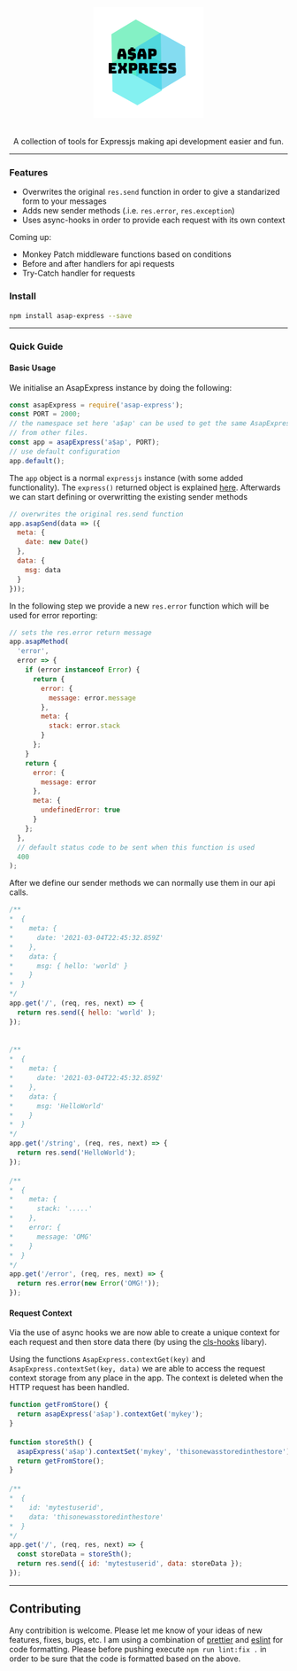 
<div align="center">
  <br/>
  <img src="./support/logo.png"/>
  <br/>
  <br/>
  <p>
  A collection of tools for Expressjs making api development
  easier and fun.
  </p>
</div>

---

### Features

- Overwrites the original `res.send` function in order to give a standarized form to your messages
- Adds new sender methods (.i.e. `res.error`, `res.exception`)
- Uses async-hooks in order to provide each request with its own context

Coming up:
- Monkey Patch middleware functions based on conditions
- Before and after handlers for api requests
- Try-Catch handler for requests

### Install

```bash
npm install asap-express --save
```

---

### Quick Guide

#### Basic Usage
We initialise an AsapExpress instance by doing the following:
```js
const asapExpress = require('asap-express');
const PORT = 2000;
// the namespace set here 'a$ap' can be used to get the same AsapExpress instance
// from other files.
const app = asapExpress('a$ap', PORT);
// use default configuration
app.default();
```
The `app` object is a normal `expressjs` instance (with some added functionality).
The `express()` returned object is explained [here](https://expressjs.com/en/5x/api.html#express).
Afterwards we can start defining or overwritting the existing sender methods
```js
// overwrites the original res.send function
app.asapSend(data => ({
  meta: {
    date: new Date()
  },
  data: {
    msg: data
  }
}));
```
In the following step we provide a new `res.error` function which will be used for
error reporting:
```js
// sets the res.error return message
app.asapMethod(
  'error',
  error => {
    if (error instanceof Error) {
      return {
        error: {
          message: error.message
        },
        meta: {
          stack: error.stack
        }
      };
    }
    return {
      error: {
        message: error
      },
      meta: {
        undefinedError: true
      }
    };
  },
  // default status code to be sent when this function is used
  400
);
```
After we define our sender methods we can normally use them in our api calls.
```js
/**
*  {
*    meta: {
*      date: '2021-03-04T22:45:32.859Z'
*    },
*    data: {
*      msg: { hello: 'world' }
*    }
*  }
*/
app.get('/', (req, res, next) => {
  return res.send({ hello: 'world' );
});


/**
*  {
*    meta: {
*      date: '2021-03-04T22:45:32.859Z'
*    },
*    data: {
*      msg: 'HelloWorld'
*    }
*  }
*/
app.get('/string', (req, res, next) => {
  return res.send('HelloWorld');
});

/**
*  {
*    meta: {
*      stack: '.....'
*    },
*    error: {
*      message: 'OMG'
*    }
*  }
*/
app.get('/error', (req, res, next) => {
  return res.error(new Error('OMG!'));
});
```

#### Request Context

Via the use of async hooks we are now able to create a unique context for
each request and then store data there (by using the [cls-hooks](https://www.npmjs.com/package/cls-hooked) libary).

Using the functions `AsapExpress.contextGet(key)` and `AsapExpress.contextSet(key, data)`
we are able to access the request context storage from any place in the app. The context is deleted
when the HTTP request has been handled.
```js
function getFromStore() {
  return asapExpress('a$ap').contextGet('mykey');
}

function storeSth() {
  asapExpress('a$ap').contextSet('mykey', 'thisonewasstoredinthestore');
  return getFromStore();
}

/**
*  {
*    id: 'mytestuserid',
*    data: 'thisonewasstoredinthestore'
*  }
*/
app.get('/', (req, res, next) => {
  const storeData = storeSth();
  return res.send({ id: 'mytestuserid', data: storeData });
});
```

---

## Contributing

Any contribition is welcome. Please let me know of your ideas of new features, fixes, bugs, etc.
I am using a combination of [prettier](https://prettier.io/) and [eslint](https://eslint.org) for
code formatting. Please before pushing execute `npm run lint:fix .` in order to be sure that the code
is formatted based on the above.
